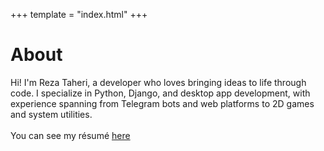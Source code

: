 +++
template = "index.html"
+++

# About

Hi! I'm Reza Taheri, a developer who loves bringing ideas to life through code. I specialize in Python, Django, and desktop app development, with experience spanning from Telegram bots and web platforms to 2D games and system utilities.<br><br>
You can see my résumé [here](https://www.dropbox.com/scl/fi/70pg41xmr2z5kgnddc6fs/R-sum.pdf?rlkey=uvpvc3l51tvaiyw90vgbkqt3d&e=1&st=6o2eh8hj&dl=0)
